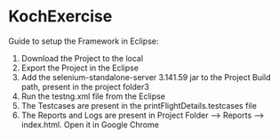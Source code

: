 # KochExercise
 
 Guide to setup the Framework in Eclipse:
1. Download the Project to the local
2. Export the Project in the Eclipse
3. Add the selenium-standalone-server 3.141.59 jar to the Project Build path, present in the project folder3
4. Run the testng.xml file from the Eclipse
5. The Testcases are present in the printFlightDetails.testcases file
6. The Reports and Logs are present in Project Folder --> Reports --> index.html. Open it in Google Chrome